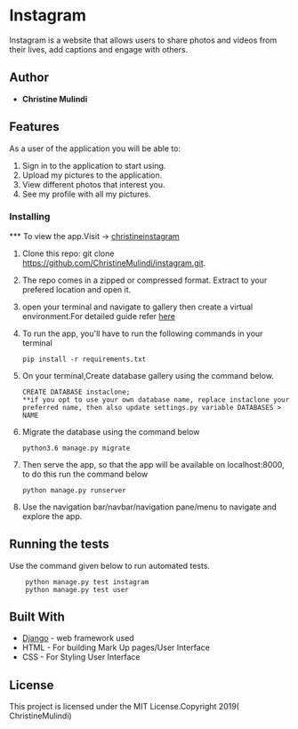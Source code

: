 # Instagram


  Instagram is a website that allows users to share photos and videos from their lives, add captions and engage with others.


## Author

* **Christine Mulindi**

## Features


As a user of the application you will be able to:


1. Sign in to the application to start using. 
2. Upload my pictures to the application.
3. View different photos that interest you.
4. See my profile with all my pictures.

### Installing

*** To view the app.Visit -> [christineinstagram](http://christineinstagram.herokuapp.com)

1. Clone this repo: git clone https://github.com/ChristineMulindi/instagram.git.
2. The repo comes in a zipped or compressed format. Extract to your prefered location and open it.
3. open your terminal and navigate to gallery then create a virtual environment.For detailed guide refer  [here](https://packaging.python.org/guides/installing-using-pip-and-virtualenv/)
3. To run the app, you'll have to run the following commands in your terminal
    
    
       pip install -r requirements.txt
4. On your terminal,Create database gallery using the command below.


       CREATE DATABASE instaclone; 
       **if you opt to use your own database name, replace instaclone your preferred name, then also update settings.py variable DATABASES > NAME

5. Migrate the database using the command below


       python3.6 manage.py migrate
6. Then serve the app, so that the app will be available on localhost:8000, to do this run the command below


       python manage.py runserver
7. Use the navigation bar/navbar/navigation pane/menu to navigate and explore the app.

## Running the tests

Use the command given below to run automated tests.


        python manage.py test instagram
        python manage.py test user




## Built With

* [Django](https://www.djangoproject.com/) - web framework used
* HTML - For building Mark Up pages/User Interface
* CSS - For Styling User Interface


## License

This project is licensed under the MIT License.Copyright 2019( ChristineMulindi)
